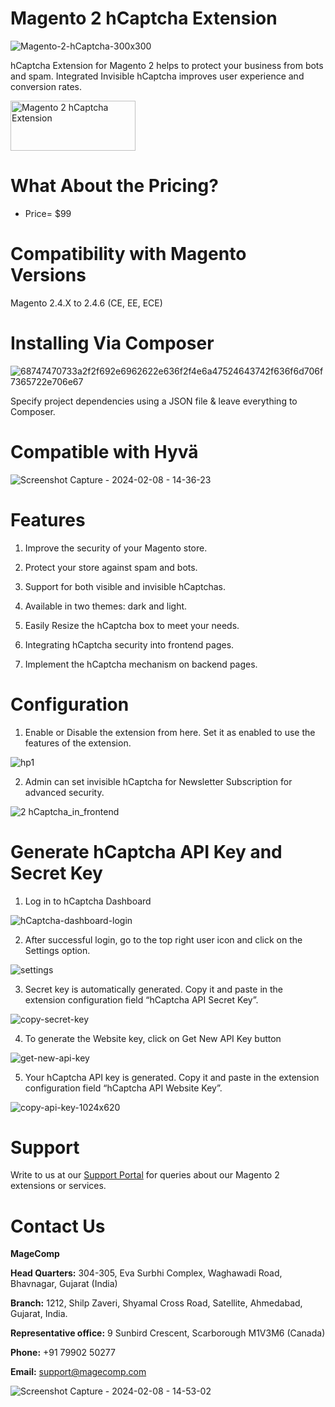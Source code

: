 # Magento 2 hCaptcha Extension

![Magento-2-hCaptcha-300x300](https://github.com/patelanny/magento-2-hcaptcha/assets/121279820/5d0dc1aa-d4b7-4660-b546-8f3e99547446)

hCaptcha Extension for Magento 2 helps to protect your business from bots and spam. Integrated Invisible hCaptcha improves user experience and conversion rates.

<a href="https://magecomp.com/magento-2-hcaptcha.html">
<img src="https://camo.githubusercontent.com/f0daed80e54cedb78e21b512762e63e90ee6915af7ff2c58499c865b0e679f93/68747470733a2f2f6d616765636f6d702e636f6d2f6d656469612f627574746f6e2e77656270" alt="Magento 2 hCaptcha Extension" width="200" height="80">
</a>

# What About the Pricing?
* Price= $99
  
# Compatibility with Magento Versions
Magento 2.4.X to 2.4.6 (CE, EE, ECE)

# Installing Via Composer

![68747470733a2f2f692e6962622e636f2f4e6a47524643742f636f6d706f7365722e706e67](https://github.com/patelanny/magento-2-easy-coupon-manager/assets/121279820/cd9f4278-852a-4c9e-a5de-d6b96b0b2508)

Specify project dependencies using a JSON file & leave everything to Composer.

# Compatible with Hyvä

![Screenshot Capture - 2024-02-08 - 14-36-23](https://github.com/patelanny/magento-2-easy-coupon-manager/assets/121279820/9d2278de-e0b8-4585-9159-bc77325456e7)

# Features

1. Improve the security of your Magento store.

2. Protect your store against spam and bots.

3. Support for both visible and invisible hCaptchas.

4. Available in two themes: dark and light.

5. Easily Resize the hCaptcha box to meet your needs.

6. Integrating hCaptcha security into frontend pages.

7. Implement the hCaptcha mechanism on backend pages.

# Configuration

1. Enable or Disable the extension from here. Set it as enabled to use the features of the extension.

![hp1](https://github.com/patelanny/magento-2-hcaptcha/assets/121279820/fe55c328-fd88-4a93-94de-bc6c7193210c)

2.  Admin can set invisible hCaptcha for Newsletter Subscription for advanced security.

![2 hCaptcha_in_frontend](https://github.com/patelanny/magento-2-hcaptcha/assets/121279820/044c2e71-e849-4087-8771-449ec7b0102b)

# Generate hCaptcha API Key and Secret Key

1. Log in to hCaptcha Dashboard

![hCaptcha-dashboard-login](https://github.com/patelanny/magento-2-hcaptcha/assets/121279820/b049e8d2-4a75-4cb3-a208-89d08bbc95cd)

2. After successful login, go to the top right user icon and click on the Settings option.

![settings](https://github.com/patelanny/magento-2-hcaptcha/assets/121279820/30d12445-085b-413d-97d6-8387ae73f2d1)

3. Secret key is automatically generated. Copy it and paste in the extension configuration field “hCaptcha API Secret Key”.

![copy-secret-key](https://github.com/patelanny/magento-2-hcaptcha/assets/121279820/de55e8d4-fb1b-450d-b613-d58427f3cafc)

4. To generate the Website key, click on Get New API Key button

![get-new-api-key](https://github.com/patelanny/magento-2-hcaptcha/assets/121279820/0232ecd0-40f3-42f8-924b-1e6aa343baee)

5. Your hCaptcha API key is generated. Copy it and paste in the extension configuration field “hCaptcha API Website Key”.

![copy-api-key-1024x620](https://github.com/patelanny/magento-2-hcaptcha/assets/121279820/e02ccc1c-67ed-4cf7-809f-f437d1393a41)

# Support
Write to us at our <a href="https://magecomp.com/support/">Support Portal</a> for queries about our Magento 2 extensions or services.

# Contact Us
**MageComp**

**Head Quarters:** 304-305, Eva Surbhi Complex, Waghawadi Road, Bhavnagar, Gujarat (India)

**Branch:** 1212, Shilp Zaveri, Shyamal Cross Road, Satellite, Ahmedabad, Gujarat, India.

**Representative office:** 9 Sunbird Crescent, Scarborough M1V3M6 (Canada)

**Phone:** +91 79902 50277

**Email:** support@magecomp.com

![Screenshot Capture - 2024-02-08 - 14-53-02](https://github.com/patelanny/magento-2-easy-coupon-manager/assets/121279820/94de763e-31bc-4fb3-b807-6a6108bc5eea)

